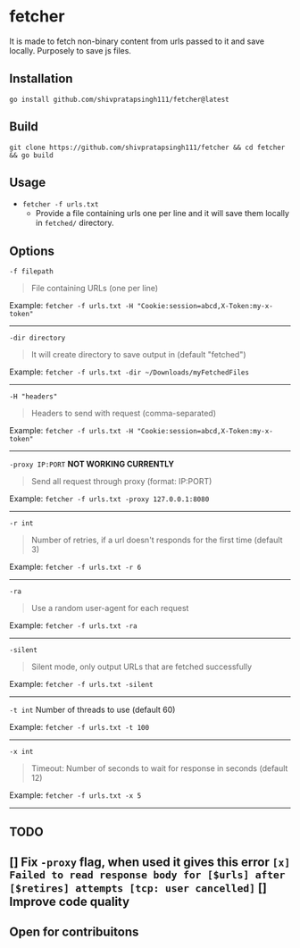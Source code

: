 # fetcher
It is made to fetch non-binary content from urls passed to it and save locally.
Purposely to save js files.

## Installation

```
go install github.com/shivpratapsingh111/fetcher@latest
```

## Build

```
git clone https://github.com/shivpratapsingh111/fetcher && cd fetcher && go build 
```

## Usage

- ```fetcher -f urls.txt``` 
    - Provide a file containing urls one per line and it will save them locally in `fetched/` directory.

## Options


`-f filepath`
> File containing URLs (one per line)

Example: ```fetcher -f urls.txt -H "Cookie:session=abcd,X-Token:my-x-token"```

---

`-dir directory`
> It will create directory to save output in (default "fetched")
  
Example: ```fetcher -f urls.txt -dir ~/Downloads/myFetchedFiles```

---

`-H "headers"`
> Headers to send with request (comma-separated)

Example: ```fetcher -f urls.txt -H "Cookie:session=abcd,X-Token:my-x-token"```

---

`-proxy IP:PORT` **NOT WORKING CURRENTLY**
> Send all request through proxy (format: IP:PORT)

Example: ```fetcher -f urls.txt -proxy 127.0.0.1:8080```

---

`-r int`
> Number of retries, if a url doesn't responds for the first time (default 3)

Example: ```fetcher -f urls.txt -r 6```

---

`-ra`
> Use a random user-agent for each request

Example: ```fetcher -f urls.txt -ra```

---

`-silent`
> Silent mode, only output URLs that are fetched successfully

Example: ```fetcher -f urls.txt -silent```

---

`-t int`
Number of threads to use (default 60)

Example: ```fetcher -f urls.txt -t 100```

---

`-x int`
> Timeout: Number of seconds to wait for response in seconds (default 12)

Example: ```fetcher -f urls.txt -x 5```

---

## TODO

[] Fix `-proxy` flag, when used it gives this error `[x] Failed to read response body for [$urls] after [$retires] attempts [tcp: user cancelled]`
[] Improve code quality
---

## Open for contribuitons